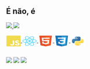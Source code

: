 ## É não, é
<div>
  <a href="https://github.com/guirmsilva">
  <img height="132em" src="https://github-readme-stats.vercel.app/api?username=guirmsilva&show_icons=true&theme=dark&include_all_commits=true&count_private=true"/>
  <img height="132em" src="https://github-readme-stats.vercel.app/api/top-langs/?username=guirmsilva&layout=compact&langs_count=7&theme=dark"/>
</div>

<div style="display: inline_block"><br>
  <img align="center" alt="GuiJS" height="30" width="40" src="https://raw.githubusercontent.com/devicons/devicon/master/icons/javascript/javascript-plain.svg">
  <img align="center" alt="GuiReact" height="30" width="40" src="https://raw.githubusercontent.com/devicons/devicon/master/icons/react/react-original.svg">
  <img align="center" alt="GuiHTML" height="30" width="40" src="https://raw.githubusercontent.com/devicons/devicon/master/icons/html5/html5-original.svg">
  <img align="center" alt="GuiCSS" height="30" width="40" src="https://raw.githubusercontent.com/devicons/devicon/master/icons/css3/css3-original.svg">
  <img align="center" alt="GuiPython" height="30" width="40" src="https://raw.githubusercontent.com/devicons/devicon/master/icons/python/python-original.svg">
</div>
  
  ##
  
<div>
  <a href="#" target="_blank"><img src="https://img.shields.io/badge/Gmail-D14836?style=for-the-badge&logo=gmail&logoColor=white" target="_blank"></a>
  <a href="#" target="_blank"><img src="https://img.shields.io/badge/Instagram-E4405F?style=for-the-badge&logo=instagram&logoColor=white" target="_blank"></a>
  <a href="#" target="_blank"><img src="https://img.shields.io/badge/Telegram-2CA5E0?style=for-the-badge&logo=telegram&logoColor=white" target="_blank"></a>
</div>
